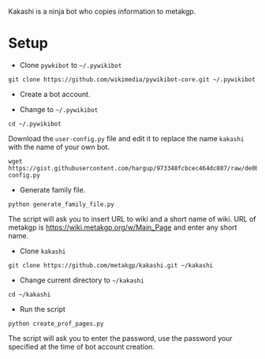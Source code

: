 Kakashi is a ninja bot who copies information to metakgp.


Setup
=====

* Clone `pywkibot` to `~/.pywikibot`
```
git clone https://github.com/wikimedia/pywikibot-core.git ~/.pywikibot
```

* Create a bot account.

* Change to `~/.pywikibot`
```
cd ~/.pywikibot
```
Download the `user-config.py` file and edit it to replace the name `kakashi`
with the name of your own bot.
```
wget https://gist.githubusercontent.com/hargup/973348fcbcec464dc807/raw/de0bde7fadc4d804e2acf535c0f8803edf823384/user-config.py
```

* Generate family file.
```
python generate_family_file.py
```

The script will ask you to insert URL to wiki and a short name of wiki.
URL of metakgp is https://wiki.metakgp.org/w/Main_Page and enter any short name.


* Clone `kakashi`
```
git clone https://github.com/metakgp/kakashi.git ~/kakashi
```

* Change current directory  to `~/kakashi`
```
cd ~/kakashi
```
* Run the script

```
python create_prof_pages.py
```
The script will ask you to enter the password, use the password your specified
at the time of bot account creation.
